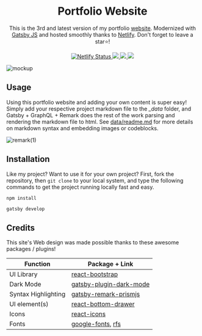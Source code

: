 
<h1 align="center">
  Portfolio Website
</h1>

<p align="center">
 This is the 3rd and latest version of my portfolio <a href="https://brianruizy.com">website</a>.
 Modernized with <a href="https://www.gatsbyjs.org/" target="_blank">Gatsby JS</a> and hosted smoothly thanks to <a href="https://www.netlify.com/" target="_blank">Netlify</a>.
 Don't forget to leave a star⭐!
</p>
<p align="center">
   <a href="https://app.netlify.com/sites/brianruizy/deploys" target="_blank">
    <img src="https://api.netlify.com/api/v1/badges/72511ec5-84cd-416c-81d8-b16489c1b235/deploy-status" alt="Netlify Status" /> 
   </a>
   <a href="https://gatsbyjs.com" target="_blank">
     <img src="https://img.shields.io/badge/Built%20with-Gatsby-%23614dff?logo=gatsby" />
   </a>
   <a href="https://reactjs.org/" target="_blank">
     <img src="https://img.shields.io/badge/Powered%20by-React-%2361dafb?logo=react" />
   </a>
   <a>
     <img src="https://img.shields.io/github/license/BrianRuizy/portfolio-website?color=red&style=flat" />
   </a>
</p>
</div>

![mockup](https://user-images.githubusercontent.com/23439187/111946587-becacd00-8aa9-11eb-96ee-a5399fa2658a.png)

## Usage

Using this portfolio website and adding your own content is super easy! Simply add your respective project markdown file to the *_data* folder, and Gatsby + GraphQL + Remark does the rest of the work parsing and rendering the markdown file to html. See [data/readme.md](https://github.com/BrianRuizy/portfolio-website/blob/master/_data/readme.md) for more details on markdown syntax and embedding images or codeblocks.

![remark(1)](https://user-images.githubusercontent.com/23439187/111946523-a65ab280-8aa9-11eb-8be0-7a7170b562eb.png)

## Installation

Like my project? Want to use it for your own project? First, fork the repository, then `git clone` to your local system, and type the following commands to get the project running locally fast and easy.

```bash
npm install

```
```
gatsby develop
```

## Credits

This site's Web design was made possible thanks to these awesome packages / plugins!

| Function | Package + Link |
| ------------- | ---------- | 
| UI Library | [react-bootstrap](https://react-bootstrap.github.io/) |
| Dark Mode | [gatsby-plugin-dark-mode](https://www.gatsbyjs.com/plugins/gatsby-plugin-dark-mode/) |
| Syntax Highlighting | [gatsby-remark-prismjs](https://www.gatsbyjs.com/plugins/gatsby-remark-prismjs/?=prismjs) |
| UI element(s) | [react-bottom-drawer](https://www.npmjs.com/package/react-bottom-drawer) |
| Icons | [react-icons](https://react-icons.github.io/react-icons/) |
| Fonts | [google-fonts](https://fonts.google.com/), [rfs](https://github.com/twbs/rfs) |
  
